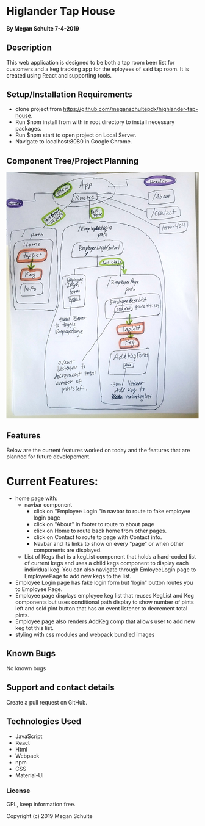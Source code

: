 #  Higlander Tap House

#### By Megan Schulte 7-4-2019

## Description

  This web application is designed to be both a tap room beer list for customers and a keg tracking app for the eployees of said tap room. It is created using React and supporting tools. 

## Setup/Installation Requirements
* clone project from https://github.com/meganschultepdx/highlander-tap-house.
* Run $npm install from with in root directory to install necessary packages.
* Run $npm start to open project on Local Server.
* Navigate to localhost:8080 in Google Chrome.

## Component Tree/Project Planning

![](src/assets/img/latestcomptree.jpg)

## Features

Below are the current features worked on today and the features that are planned for future developement.

# Current Features:

* home page with:
  - navbar component
    - click on "Employee Login "in navbar to route to fake employee login page
    - click on "About" in footer to route to about page
    - click on Home to route back home from other pages.
    - click on Contact to route to page with Contact info.
    - Navbar and its links to show on every "page" or when other components are displayed.
  - List of Kegs that is a kegList component that holds a hard-coded list of current kegs and uses a child kegs component to display each individual keg. You can also navigate through EmloyeeLogin page to EmployeePage to add new kegs to the list.
* Employee Login page has fake login form but 'login" button routes you to Employee Page.
* Employee page displays employee keg list that reuses KegList and Keg components but uses conditional path display to show number of pints left and sold pint button that has an event listener to decrement total pints.
* Employee page also renders AddKeg comp that allows user to add new keg tot this list.
* styling with css modules and webpack bundled images


 ## Known Bugs

  No known bugs

  ## Support and contact details

  Create a pull request on GitHub.

  ## Technologies Used

  * JavaScript
  * React
  * Html
  * Webpack
  * npm
  * CSS
  * Material-UI

  ### License

  GPL, keep information free.

  Copyright (c) 2019 Megan Schulte
